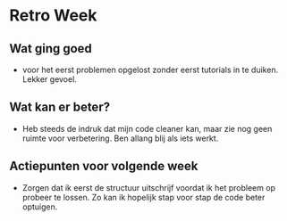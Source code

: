 # Retro Week

## Wat ging goed

- voor het eerst problemen opgelost zonder eerst tutorials in te duiken. Lekker gevoel.

## Wat kan er beter?

- Heb steeds de indruk dat mijn code cleaner kan, maar zie nog geen ruimte voor verbetering. Ben allang blij als iets werkt.

## Actiepunten voor volgende week

- Zorgen dat ik eerst de structuur uitschrijf voordat ik het probleem op probeer te lossen. Zo kan ik hopelijk stap voor stap de code beter optuigen.
